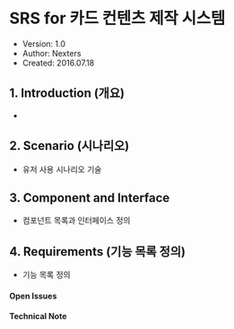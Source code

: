 # SRS for 카드 컨텐츠 제작 시스템

- Version: 1.0
- Author: Nexters
- Created: 2016.07.18

## 1. Introduction (개요)
- 

## 2. Scenario (시나리오)
- 유저 사용 시나리오 기술

## 3. Component and Interface 
- 컴포넌트 목록과 인터페이스 정의

## 4. Requirements (기능 목록 정의)
- 기능 목록 정의

#### **Open Issues**

#### **Technical Note**



